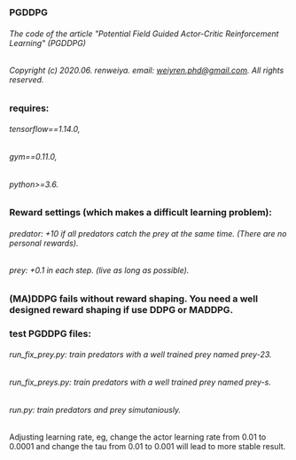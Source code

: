 ### PGDDPG


###### The code of the article "Potential Field Guided Actor-Critic Reinforcement Learning" (PGDDPG)  
###### Copyright (c) 2020.06. renweiya. email: weiyren.phd@gmail.com. All rights reserved. 

### requires: 
###### tensorflow==1.14.0, 
###### gym==0.11.0, 
###### python>=3.6.

### Reward settings (which makes a difficult learning problem): 
###### predator: +10 if all predators catch the prey at the same time. (There are no personal rewards).  
###### prey: +0.1 in each step. (live as long as possible).  


### (MA)DDPG fails without reward shaping. You need a well designed reward shaping if use DDPG or MADDPG.


### test PGDDPG files:

###### run_fix_prey.py: train predators with a well trained prey named prey-23.
###### run_fix_preys.py: train predators with a well trained prey named prey-s.
###### run.py: train predators and prey simutaniously.


Adjusting learning rate, eg, change the actor learning rate from 0.01 to 0.0001 and change the tau from 0.01 to 0.001 will lead to more stable result. 
